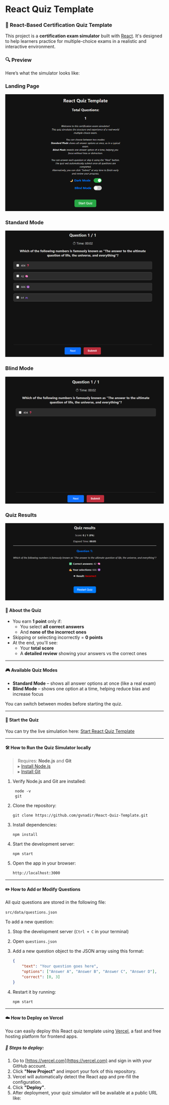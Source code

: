 # React Quiz Template

### 🔹 React-Based Certification Quiz Template

This project is a **certification exam simulator** built with [React](https://react.dev/). It's designed to help learners practice for multiple-choice exams in a realistic and interactive environment.

### 🔍 Preview

Here’s what the simulator looks like:

### Landing Page
![Landing](public/screenshots/landing.png)

### Standard Mode
![Standard Mode](public/screenshots/standard-mode.png)

### Blind Mode
![Blind Mode](public/screenshots/blind-mode.png)

### Quiz Results
![Blind Mode](public/screenshots/quiz-results.png)

#### 🧠 About the Quiz

- You earn **1 point** only if:
  - You select **all correct answers**
  - And **none of the incorrect ones**
- Skipping or selecting incorrectly = **0 points**
- At the end, you'll see:
  - Your **total score**
  - A **detailed review** showing your answers vs the correct ones

---

#### 🎮 Available Quiz Modes

- **Standard Mode** – shows all answer options at once (like a real exam)
- **Blind Mode** – shows one option at a time, helping reduce bias and increase focus

You can switch between modes before starting the quiz.

---

#### 🚀 Start the Quiz

You can try the live simulation here: [Start React Quiz Template](https://react-quiz-template.vercel.app/)

---
#### 🛠️ How to Run the Quiz Simulator locally

> Requires: **Node.js** and **Git**  
> ▸ [Install Node.js](https://nodejs.org/)  
> ▸ [Install Git](https://git-scm.com/downloads)

1. Verify Node.js and Git are installed:
   ```pwsh
	node -v
	git
	 ```

2. Clone the repository:
	```pwsh
	git clone https://github.com/gvnadir/React-Quiz-Template.git
	```

3. Install dependencies:
	```pwsh
	npm install
	```

4. Start the development server:
	```pwsh
	npm start
	```

5. Open the app in your browser:
	```pwsh
	http://localhost:3000
	```

---

#### ✏️ How to Add or Modify Questions

All quiz questions are stored in the following file:

`src/data/questions.json`


To add a new question:

1. Stop the development server (`Ctrl + C` in your terminal)
2. Open `questions.json`
3. Add a new question object to the JSON array using this format:

	```json
	{
		"text": "Your question goes here",
		"options": ["Answer A", "Answer B", "Answer C", "Answer D"],
		"correct": [0, 3] 
	}
	```

4. Restart it by running:
	```pwsh
	npm start
	```

---

#### ☁️ How to Deploy on Vercel

You can easily deploy this React quiz template using [Vercel](https://vercel.com), a fast and free hosting platform for frontend apps.

##### 🔧 Steps to deploy:

1. Go to [https://vercel.com](https://vercel.com) and sign in with your GitHub account.
2. Click **"New Project"** and import your fork of this repository.
3. Vercel will automatically detect the React app and pre-fill the configuration.
4. Click **"Deploy"**.
5. After deployment, your quiz simulator will be available at a public URL like: